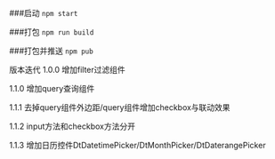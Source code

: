 ###启动
`
npm start
`

###打包
`
npm run build
`

###打包并推送
`
npm pub
`

版本迭代
1.0.0 增加filter过滤组件

1.1.0 增加query查询组件

  1.1.1 去掉query组件外边距/query组件增加checkbox与联动效果

  1.1.2 input方法和checkbox方法分开
  
1.1.3 增加日历控件DtDatetimePicker/DtMonthPicker/DtDaterangePicker